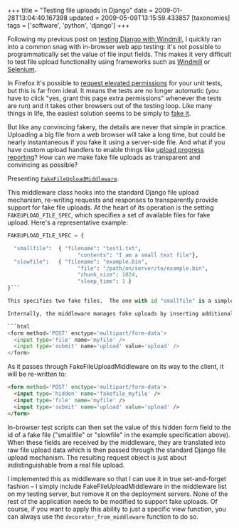+++
title = "Testing file uploads in Django"
date = 2009-01-28T13:04:40.167398
updated = 2009-05-09T13:15:59.433857
[taxonomies]
tags = ['software', 'python', 'django']
+++

Following my previous post on [testing Django with Windmill](http://www.rfk.id.au/blog/entry/django-unittest-windmill-goodness), I quickly ran into a common snag with in-browser web app testing: it's not possible to programmatically set the value of file input fields.  This makes it very difficult to test file upload functionality using frameworks such as [Windmill](http://www.getwindmill.com/) or [Selenium](http://seleniumhq.org/).

In Firefox it's possible to [request elevated permissions](http://cakebaker.wordpress.com/2006/03/29/file-upload-with-selenium/) for your unit tests, but this is far from ideal.  It means the tests are no longer automatic (you have to click "yes, grant this page extra permissions" whenever the tests are run) and it takes other browsers out of the testing loop.  Like many things in life, the easiest solution seems to be simply to [fake it](http://www.opensourceconnections.com/2007/06/06/file-uploads-with-selenium/).

But like any convincing fakery, the details are never that simple in practice.  Uploading a big file from a web browser will take a long time, but could be nearly instantaneous if you fake it using a server-side file.  And what if you have custom upload handlers to enable things like [upload progress reporting](http://www.fairviewcomputing.com/blog/2008/10/21/ajax-upload-progress-bars-jquery-django-nginx/)?  How can we make fake file uploads as transparent and convincing as possible?<!-- more -->

Presenting [`FakeFileUploadMiddleware`](http://www.djangosnippets.org/snippets/1300/).

This middleware class hooks into the standard Django file upload mechanism, re-writing requests and responses to transparently provide support for fake file uploads.  At the heart of its operation is the setting `FAKEUPLOAD_FILE_SPEC`, which specifies a set of available files for fake upload.  Here's a representative example:

```python 
FAKEUPLOAD_FILE_SPEC = {

  "smallfile":  { "filename": "test1.txt",
                      "contents": "I am a small text file"},
  "slowfile":   { "filename": "example.bin",
                      "file": "/path/on/server/to/example.bin",
                      "chunk_size": 1024,
                      "sleep_time": 1 }
}```

This specifies two fake files.  The one with id "smallfile" is a simple text file whose contents are specified directly.  The one with id "slowfile" takes its contents from a file on the server, will read from this file in 1KB chunks, and will sleep for 1 second between each read from the file.  As you can probably guess, this makes the simulated upload quite slow-and-steady, which is very useful for testing the behaviour of any fancy AJAX progress bars you might have on the site.

Internally, the middleware manages fake uploads by inserting additional fields into any forms being sent to the client.  Suppose we have this simple form:

```html 
<form method='POST' enctype='multipart/form-data'>
  <input type='file' name='myfile' />
  <input type='submit' name='upload' value='upload' />
</form>
```

As it passes through FakeFileUploadMiddleware on its way to the client, it will be re-written to:

```html 
<form method='POST' enctype='multipart/form-data'>
  <input type='hidden' name='fakefile_myfile' />
  <input type='file' name='myfile' />
  <input type='submit' name='upload' value='upload' />
</form>
```

In-browser test scripts can then set the value of this hidden form field to the id of a fake file ("smallfile" or "slowfile" in the example specification above).  When these fields are received by the middleware, they are translated into raw file upload data which is then passed through the standard Django file upload mechanism.  The resulting request object is just about indistinguishable from a real file upload.

I implemented this as middleware so that I can use it in true set-and-forget fashion – I simply include FakeFileUploadMiddleware in the middleware list on my testing server, but remove it on the deployment servers.  None of the rest of the application needs to be modified to support fake uploads.  Of course, if you want to apply this ability to just a specific view function, you can always use the `decorator_from_middleware` function to do so.
